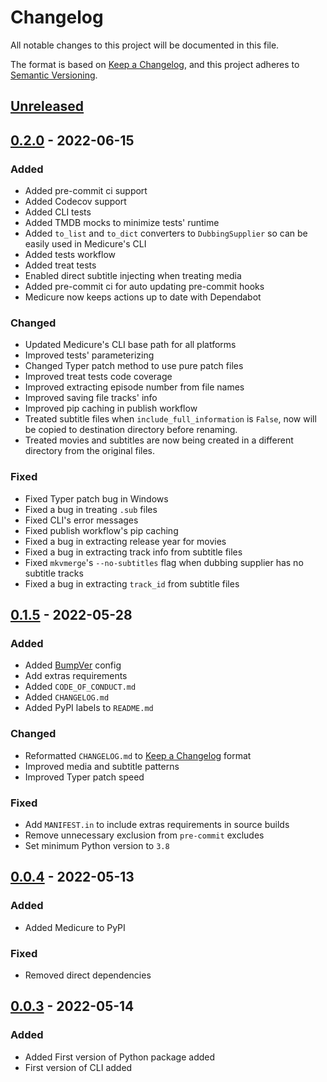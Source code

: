 # Changelog
All notable changes to this project will be documented in this file.

The format is based on
[Keep a Changelog](https://keepachangelog.com/en/1.0.0/), and this project
adheres to [Semantic Versioning](https://semver.org/spec/v2.0.0.html).


## [Unreleased]

## [0.2.0] - 2022-06-15
### Added
- Added pre-commit ci support
- Added Codecov support
- Added CLI tests
- Added TMDB mocks to minimize tests' runtime
- Added `to_list` and `to_dict` converters to `DubbingSupplier` so can be
  easily used in Medicure's CLI
- Added tests workflow
- Added treat tests
- Enabled direct subtitle injecting when treating media
- Added pre-commit ci for auto updating pre-commit hooks
- Medicure now keeps actions up to date with Dependabot

### Changed
- Updated Medicure's CLI base path for all platforms
- Improved tests' parameterizing
- Changed Typer patch method to use pure patch files
- Improved treat tests code coverage
- Improved extracting episode number from file names
- Improved saving file tracks' info
- Improved pip caching in publish workflow
- Treated subtitle files when `include_full_information` is `False`, now will
  be copied to destination directory before renaming.
- Treated movies and subtitles are now being created in a different directory
  from the original files.

### Fixed
- Fixed Typer patch bug in Windows
- Fixed a bug in treating `.sub` files
- Fixed CLI's error messages
- Fixed publish workflow's pip caching
- Fixed a bug in extracting release year for movies
- Fixed a bug in extracting track info from subtitle files
- Fixed `mkvmerge`'s `--no-subtitles` flag when dubbing supplier has no subtitle
  tracks
- Fixed a bug in extracting `track_id` from subtitle files

## [0.1.5] - 2022-05-28
### Added
- Added [BumpVer](https://github.com/mbarkhau/bumpver) config
- Add extras requirements
- Added `CODE_OF_CONDUCT.md`
- Added `CHANGELOG.md`
- Added PyPI labels to `README.md`

### Changed
- Reformatted `CHANGELOG.md` to
  [Keep a Changelog](https://keepachangelog.com/en/1.0.0/) format
- Improved media and subtitle patterns
- Improved Typer patch speed

### Fixed
- Add `MANIFEST.in` to include extras requirements in source builds
- Remove unnecessary exclusion from `pre-commit` excludes
- Set minimum Python version to `3.8`


## [0.0.4] - 2022-05-13
### Added
- Added Medicure to PyPI

### Fixed
- Removed direct dependencies


## [0.0.3] - 2022-05-14
### Added
- Added First version of Python package added
- First version of CLI added


[Unreleased]: https://github.com/alirezatheh/medicure/compare/v0.2.0...HEAD
[0.2.0]: https://github.com/alirezatheh/medicure/compare/v0.1.5...v0.2.0
[0.1.5]: https://github.com/alirezatheh/medicure/compare/v0.0.4...v0.1.5
[0.0.4]: https://github.com/alirezatheh/medicure/compare/v0.0.3...v0.0.4
[0.0.3]: https://github.com/alirezatheh/medicure/releases/tag/v0.0.3
